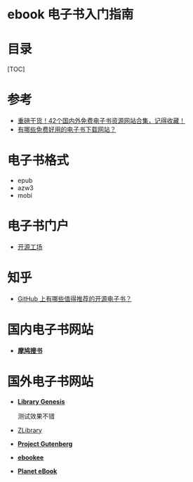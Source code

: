 # ebook 电子书入门指南

# 目录

[TOC]

# 参考

- [重磅干货！42个国内外免费电子书资源网站合集，记得收藏！](https://zhuanlan.zhihu.com/p/46369385)
- [有哪些免费好用的电子书下载网站？](https://www.zhihu.com/question/24007365)


# 电子书格式
- epub
- azw3
- mobi

# 电子书门户
- [开源工场](https://openingsource.org/1137/)

# 知乎
- [GitHub 上有哪些值得推荐的开源电子书？](https://www.zhihu.com/question/38836382?sort=created)

# 国内电子书网站

- [**摩鸠搜书**](https://www.jiumodiary.com/)

# 国外电子书网站

- [**Library Genesis**](http://gen.lib.rus.ec/)

  测试效果不错

- [ZLibrary](https://b-ok.org/)

- [**Project Gutenberg**](http://www.gutenberg.org/)

- [**ebookee**](https://ebookee.org)

- [**Planet eBook**](https://www.planetebook.com/)

